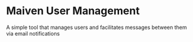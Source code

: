 # Maiven User Management

A simple tool that manages users and facilitates messages between them via email notifications
